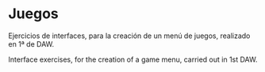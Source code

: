 # Juegos
Ejercicios de interfaces, para la creación de un menú de juegos, realizado en 1ª de DAW.

Interface exercises, for the creation of a game menu, carried out in 1st DAW.
